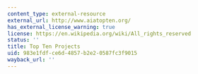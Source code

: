 ```yaml
---
content_type: external-resource
external_url: http://www.aiatopten.org/
has_external_license_warning: true
license: https://en.wikipedia.org/wiki/All_rights_reserved
status: ''
title: Top Ten Projects
uid: 983e1fdf-ce6d-4857-b2e2-0587fc3f9015
wayback_url: ''
---
```

